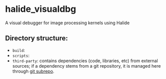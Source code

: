 # halide_visualdbg
A visual debugger for image processing kernels using Halide

## Directory structure:

- `build`:
- `scripts`:
- `third-party`: contains dependencies (code, libraries, etc) from external sources; if a dependency stems from a git repository, it is managed here through [git subrepo](https://github.com/ingydotnet/git-subrepo).
